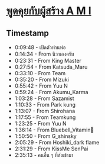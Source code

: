 # [พูดคุยกับผู้สร้าง A M I](https://www.youtube.com/watch?v=BjtY8Z_cPLc)

## Timestamp

- 0:09:48 - เปิดตัวท่านพ่อ
- 0:14:34 - From นิวาเองครับ
- 0:23:31 - From King Master
- 0:27:54 - From Katsuda_Maru
- 0:33:10 - From Team
- 0:35:20 - From Mizuki
- 0:55:42 - From Yuu N
- 0:59:24 - From Akumu_Karma
- 1:03:28 - From Sazamist
- 1:10:33 - From Park kung
- 1:13:07 - From Shirohana
- 1:17:55 - From Teamkung
- 1:23:25 - From Yuu N
- 1:36:14 - From Bluebell_Vitamin💊
- 1:50:50 - From G_shinsky
- 2:05:29 - From Hoshiki_dark flame
- 2:31:29 - From KissMe SenPai
- 2:35:13 - คนอื่น ๆ ที่ส่งเข้ามา
